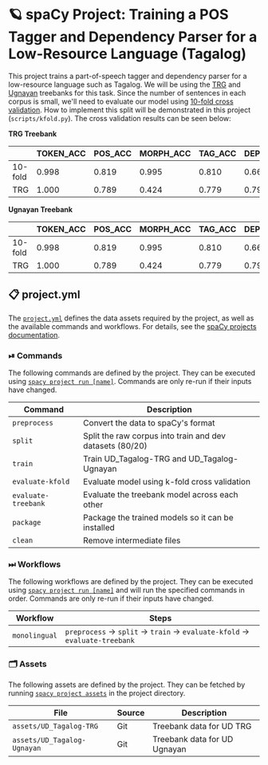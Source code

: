 <!-- SPACY PROJECT: AUTO-GENERATED DOCS START (do not remove) -->

# 🪐 spaCy Project: Training a POS Tagger and Dependency Parser for a Low-Resource Language (Tagalog)

This project trains a part-of-speech tagger and dependency parser for a low-resource language such as Tagalog. We will be using the [TRG](https://universaldependencies.org/treebanks/tl_trg/index.html) and [Ugnayan](https://universaldependencies.org/treebanks/tl_ugnayan/index.html) treebanks for this task. Since the number of sentences in each corpus is small, we'll need to evaluate our model using [10-fold cross validation](https://universaldependencies.org/release_checklist.html#data-split). How to implement this split will be demonstrated in this project (`scripts/kfold.py`). The cross validation results can be seen below:

**TRG Treebank**

|         | TOKEN_ACC | POS_ACC | MORPH_ACC | TAG_ACC | DEP_UAS | DEP_LAS |
|---------|-----------|---------|-----------|---------|---------|---------|
| 10-fold | 0.998     | 0.819   | 0.995     | 0.810   | 0.667   | 0.409   |
| TRG     | 1.000     | 0.789   | 0.424     | 0.779   | 0.793   | 0.572   |

**Ugnayan Treebank**

|         | TOKEN_ACC | POS_ACC | MORPH_ACC | TAG_ACC | DEP_UAS | DEP_LAS |
|---------|-----------|---------|-----------|---------|---------|---------|
| 10-fold | 0.998     | 0.819   | 0.995     | 0.810   | 0.667   | 0.409   |
| TRG     | 1.000     | 0.789   | 0.424     | 0.779   | 0.793   | 0.572   |


## 📋 project.yml

The [`project.yml`](project.yml) defines the data assets required by the
project, as well as the available commands and workflows. For details, see the
[spaCy projects documentation](https://spacy.io/usage/projects).

### ⏯ Commands

The following commands are defined by the project. They
can be executed using [`spacy project run [name]`](https://spacy.io/api/cli#project-run).
Commands are only re-run if their inputs have changed.

| Command | Description |
| --- | --- |
| `preprocess` | Convert the data to spaCy's format |
| `split` | Split the raw corpus into train and dev datasets (80/20) |
| `train` | Train UD_Tagalog-TRG and UD_Tagalog-Ugnayan |
| `evaluate-kfold` | Evaluate model using k-fold cross validation |
| `evaluate-treebank` | Evaluate the treebank model across each other |
| `package` | Package the trained models so it can be installed |
| `clean` | Remove intermediate files |

### ⏭ Workflows

The following workflows are defined by the project. They
can be executed using [`spacy project run [name]`](https://spacy.io/api/cli#project-run)
and will run the specified commands in order. Commands are only re-run if their
inputs have changed.

| Workflow | Steps |
| --- | --- |
| `monolingual` | `preprocess` &rarr; `split` &rarr; `train` &rarr; `evaluate-kfold` &rarr; `evaluate-treebank` |

### 🗂 Assets

The following assets are defined by the project. They can
be fetched by running [`spacy project assets`](https://spacy.io/api/cli#project-assets)
in the project directory.

| File | Source | Description |
| --- | --- | --- |
| `assets/UD_Tagalog-TRG` | Git | Treebank data for UD TRG |
| `assets/UD_Tagalog-Ugnayan` | Git | Treebank data for UD Ugnayan |

<!-- SPACY PROJECT: AUTO-GENERATED DOCS END (do not remove) -->